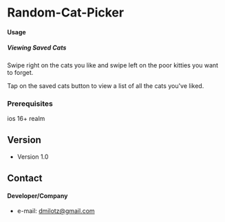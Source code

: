 # Random-Cat-Picker

#### Usage
##### Viewing Saved Cats
Swipe right on the cats you like and swipe left on the poor kitties you want to forget. 

Tap on the saved cats button to view a list of all the cats you've liked.

### Prerequisites
ios 16+
realm

## Version
* Version 1.0

## Contact
#### Developer/Company
* e-mail: dmilotz@gmail.com
